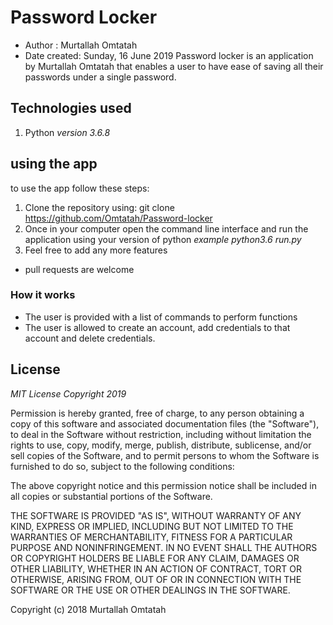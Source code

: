 # Password Locker
* Author : Murtallah Omtatah
* Date created: Sunday, 16 June 2019
Password locker is an application by Murtallah Omtatah that enables a user to have ease of saving all their passwords 
under a single password.

## Technologies used
1. Python
*version 3.6.8*

## using the app
to use the app follow these steps:
1. Clone the repository using: git clone https://github.com/Omtatah/Password-locker
2. Once in your computer open the command line interface and run the application using your version of python *example python3.6 run.py*
3. Feel free to add any more features
* pull requests are welcome

### How it works
* The user is provided with a list of commands to perform functions
* The user is allowed to create an account, add credentials to that account and delete credentials.

## License
*MIT License Copyright 2019*

Permission is hereby granted, free of charge, to any person obtaining a copy of this software and associated documentation files (the "Software"), to deal in the Software without restriction, including without limitation the rights to use, copy, modify, merge, publish, distribute, sublicense, and/or sell copies of the Software, and to permit persons to whom the Software is furnished to do so, subject to the following conditions:

The above copyright notice and this permission notice shall be included in all copies or substantial portions of the Software.

THE SOFTWARE IS PROVIDED "AS IS", WITHOUT WARRANTY OF ANY KIND, EXPRESS OR IMPLIED, INCLUDING BUT NOT LIMITED TO THE WARRANTIES OF MERCHANTABILITY, FITNESS FOR A PARTICULAR PURPOSE AND NONINFRINGEMENT. IN NO EVENT SHALL THE AUTHORS OR COPYRIGHT HOLDERS BE LIABLE FOR ANY CLAIM, DAMAGES OR OTHER LIABILITY, WHETHER IN AN ACTION OF CONTRACT, TORT OR OTHERWISE, ARISING FROM, OUT OF OR IN CONNECTION WITH THE SOFTWARE OR THE USE OR OTHER DEALINGS IN THE SOFTWARE.

Copyright (c) 2018 Murtallah Omtatah